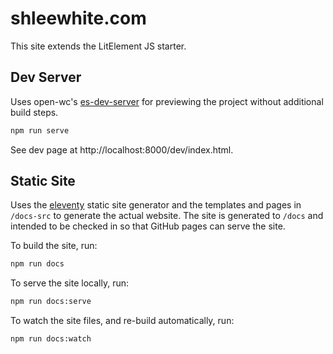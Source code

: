 # shleewhite.com

This site extends the LitElement JS starter.

## Dev Server

Uses open-wc's [es-dev-server](https://github.com/open-wc/open-wc/tree/master/packages/es-dev-server) for previewing the project without additional build steps.

```bash
npm run serve
```

See dev page at http://localhost:8000/dev/index.html.

## Static Site

Uses the [eleventy](11ty.dev) static site generator and the templates and pages in `/docs-src` to generate the actual website. The site is generated to `/docs` and intended to be checked in so that GitHub pages can serve the site.

To build the site, run:

```bash
npm run docs
```

To serve the site locally, run:

```bash
npm run docs:serve
```

To watch the site files, and re-build automatically, run:

```bash
npm run docs:watch
```
